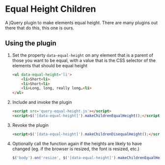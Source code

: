 Equal Height Children
=====================

A jQuery plugin to make elements equal height. There are many plugins out there
that do this, this one is ours.

Using the plugin
----------------

1.  Set the property `data-equal-height` on any element that is a parent
    of those you want to be equal, with a value that is the CSS selector
    of the elements that should be equal height
    
    ```html
    <ul data-equal-height='li'>
        <li>Short<li>
        <li>Short<li>
        <li>Long, long, really long…<li>
    </ul>
    ```

1.  Include and invoke the plugin

    ```html
    <script src='query-equal-height.js'></script>
    <script>$('[data-equal-height]').makeChildrenEqualHeight();</script>
    ```
    
1.  Revoke the plugin

    ```html
    <script>$('[data-equal-height]').makeChildrenDisequalHeight();</script>
    ```

1.  Optionally call the function again if the heights are likely to have
    changed (eg. if the browser is resized, the font is resized, etc.)
    
    ```javascript
    $('body').on('resize', $('[data-equal-height]').makeChildrenEqualHeight());
    ```
